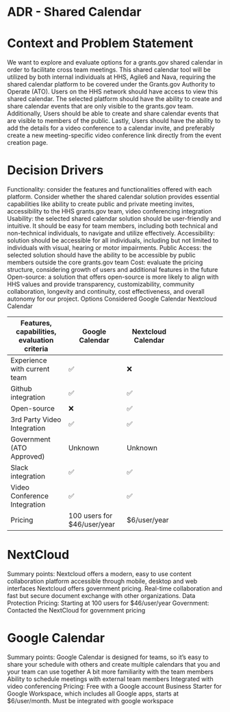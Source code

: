 # ADR - Shared Calendar 

# Context and Problem Statement

We want to explore and evaluate options for a grants.gov shared calendar in order to facilitate cross team meetings. This shared calendar tool will be utilized by both internal individuals at HHS, Agile6 and Nava, requiring the shared calendar platform to be covered under the Grants.gov Authority to Operate (ATO). Users on the HHS network should have access to view this shared calendar. The selected platform should have the ability to create and share calendar events that are only visible to the grants.gov team. Additionally, Users should be able to create and share calendar events that are visible to members of the public. Lastly, Users should have the ability to add the details for a video conference to a calendar invite, and preferably create a new meeting-specific video conference link directly from the event creation page.

# Decision Drivers

Functionality: consider the features and functionalities offered with each platform. Consider whether the shared calendar solution provides essential capabilities like ability to create public and private meeting invites, accessibility to the HHS grants.gov team, video conferencing integration 
Usability: the selected shared calendar solution should be user-friendly and intuitive. It should be easy for team members, including both technical and non-technical individuals, to navigate and utilize effectively.
Accessibility: solution should be accessible for all individuals, including but not limited to individuals with visual, hearing or motor impairments.
Public Access: the selected solution should have the ability to be accessible by public members outside the core grants.gov team
Cost: evaluate the pricing structure, considering growth of users and additional features in the future
Open-source: a solution that offers open-source is more likely to align with HHS values and provide transparency, customizability, community collaboration, longevity and continuity, cost effectiveness, and overall autonomy for our project. 
Options Considered
Google Calendar
Nextcloud Calendar

| Features, capabilities, evaluation criteria | Google Calendar             | Nextcloud Calendar |   |   |   |   |   |   |   |
|---------------------------------------------|-----------------------------|--------------------|---|---|---|---|---|---|---|
| Experience with current team                | ✅                           | ❌                  |   |   |   |   |   |   |   |
| Github integration                          | ✅                           | ✅                  |   |   |   |   |   |   |   |
| Open-source                                 | ❌                           | ✅                  |   |   |   |   |   |   |   |
| 3rd Party Video Integration                 | ✅                           | ✅                  |   |   |   |   |   |   |   |
| Government (ATO Approved)                   | Unknown                     | Unknown            |   |   |   |   |   |   |   |
| Slack integration                           | ✅                           | ✅                  |   |   |   |   |   |   |   |
| Video Conference Integration                | ✅                           | ✅                  |   |   |   |   |   |   |   |
| Pricing                                     | 100 users for $46/user/year | $6/user/year       |   |   |   |   |   |   |   |


# NextCloud 

Summary points:
Nextcloud offers a modern, easy to use content collaboration platform accessible through mobile, desktop and web interfaces
Nextcloud offers government pricing. 
Real-time collaboration and fast but secure document exchange with other organizations.
Data Protection 
Pricing: Starting at 100 users for $46/user/year
Government: Contacted the NextCloud for government pricing 


# Google Calendar

Summary points:
Google Calendar is designed for teams, so it’s easy to share your schedule with others and create multiple calendars that you and your team can use together
A bit more familiarity with the team members 
Ability to schedule meetings with external team members
Integrated with video conferencing
Pricing: 
Free with a Google account
Business Starter for Google Workspace, which includes all Google apps, starts at $6/user/month.
Must be integrated with google workspace
 


